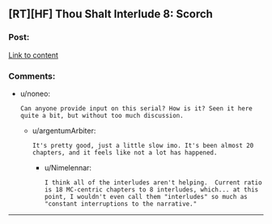 ## [RT][HF] Thou Shalt Interlude 8: Scorch

### Post:

[Link to content](https://thoushaltserial.wordpress.com/2019/07/30/interlude-8-scorch/)

### Comments:

- u/noneo:
  ```
  Can anyone provide input on this serial? How is it? Seen it here quite a bit, but without too much discussion.
  ```

  - u/argentumArbiter:
    ```
    It's pretty good, just a little slow imo. It's been almost 20 chapters, and it feels like not a lot has happened.
    ```

    - u/Nimelennar:
      ```
      I think all of the interludes aren't helping.  Current ratio is 18 MC-centric chapters to 8 interludes, which... at this point, I wouldn't even call them "interludes" so much as "constant interruptions to the narrative."
      ```

---


